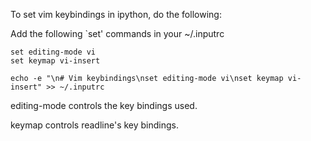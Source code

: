 To set vim keybindings in ipython, do the following:

Add the following `set' commands in your ~/.inputrc
```
set editing-mode vi
set keymap vi-insert
```
```
echo -e "\n# Vim keybindings\nset editing-mode vi\nset keymap vi-insert" >> ~/.inputrc
```

editing-mode controls the key bindings used.

keymap controls readline's key bindings.